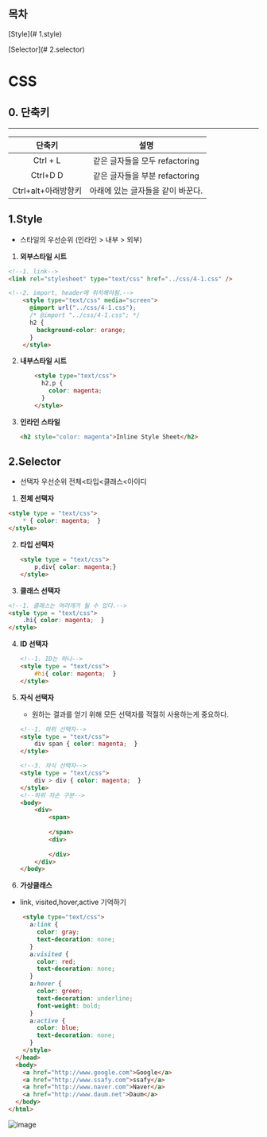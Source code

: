 ## 목차

[Style](# 1.style)

[Selector](# 2.selector)

# CSS

## 0. 단축키

------------------

|       단축키        |               설명                |
| :-----------------: | :-------------------------------: |
|      Ctrl + L       |  같은 글자들을 모두 refactoring   |
|      Ctrl+D D       |  같은 글자들을 부분 refactoring   |
| Ctrl+alt+아래방향키 | 아래에 있는 글자들을 같이 바꾼다. |



## 1.Style

- 스타일의 우선순위 (인라인 > 내부 > 외부)

1)  **외부스타일 시트**

   ```html
   <!--1. link-->
   <link rel="stylesheet" type="text/css" href="../css/4-1.css" />
   
   <!--2. import, header에 위치해야됨.-->
       <style type="text/css" media="screen">
         @import url("../css/4-1.css");
         /* @import "../css/4-1.css"; */
         h2 {
           background-color: orange;
         }
       </style>
   ```

2) **내부스타일 시트**

   ```html
       <style type="text/css">
         h2,p {
           color: magenta;
         }
       </style>
   ```

3) **인라인 스타일**

   ```html
   <h2 style="color: magenta">Inline Style Sheet</h2>
   ```



## 2.Selector

- 선택자 우선순위  전체<타입<클래스<아이디

1.  **전체 선택자**

   ```html
   <style type = "text/css">
       * { color: magenta;  }
   </style>
   ```

2. **타입 선택자**

   ```html
   <style type = "text/css">
       p,div{ color: magenta;}
   </style>
   ```

3.  **클래스 선택자**

   ```html
   <!--1. 클래스는 여러개가 될 수 있다.-->
   <style type = "text/css"> 
       .hi{ color: magenta;  }
   </style>
   ```

4. **ID 선택자**

   ```html
   <!--1. ID는 하나-->
   <style type = "text/css"> 
       #hi{ color: magenta;  }
   </style>
   ```

5. **자식 선택자**

   - 원하는 결과를 얻기 위해 모든 선택자를 적절히 사용하는게 중요하다.

   ```html
   <!--1. 하위 선택자-->
   <style type = "text/css"> 
       div span { color: magenta;  }
   </style>
   
   <!--3. 자식 선택자-->
   <style type = "text/css"> 
       div > div { color: magenta;  }
   </style>
   <!--하위 자손 구분-->
   <body>
       <div>
           <span>
               
           </span>
           <div> 
               
           </div>
       </div>
   </body>
   ```

6. **가상클래스**

- link, visited,hover,active 기억하기

```html
	<style type="text/css">
      a:link {
        color: gray;
        text-decoration: none;
      }
      a:visited {
        color: red;
        text-decoration: none;
      }
      a:hover {
        color: green;
        text-decoration: underline;
        font-weight: bold;
      }
      a:active {
        color: blue;
        text-decoration: none;
      }
    </style>
  </head>
  <body>
    <a href="http://www.google.com">Google</a>
    <a href="http://www.ssafy.com">ssafy</a>
    <a href="http://www.naver.com">Naver</a>
    <a href="http://www.daum.net">Daum</a>
  </body>
</html>

```

![image](https://github.com/SeokJuGo/SSAFY_TIL/assets/116260619/533d34a9-8ccc-401d-81fd-4f4ef114fa19)

